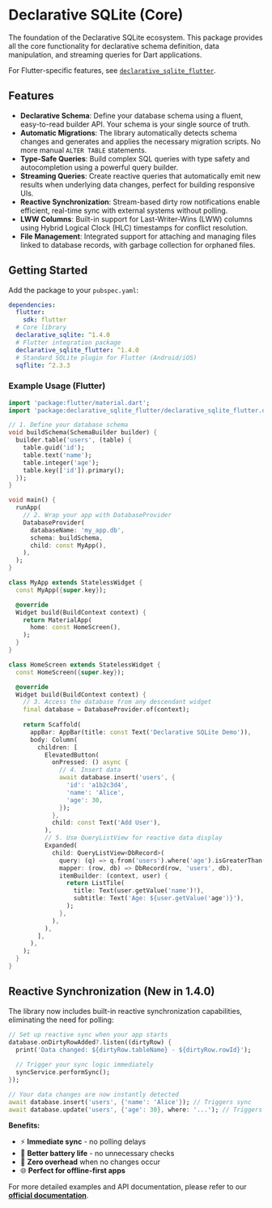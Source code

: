 # Declarative SQLite (Core)

The foundation of the Declarative SQLite ecosystem. This package provides all the core functionality for declarative schema definition, data manipulation, and streaming queries for Dart applications.

For Flutter-specific features, see [`declarative_sqlite_flutter`](../declarative_sqlite_flutter/).

## Features

- **Declarative Schema**: Define your database schema using a fluent, easy-to-read builder API. Your schema is your single source of truth.
- **Automatic Migrations**: The library automatically detects schema changes and generates and applies the necessary migration scripts. No more manual `ALTER TABLE` statements.
- **Type-Safe Queries**: Build complex SQL queries with type safety and autocompletion using a powerful query builder.
- **Streaming Queries**: Create reactive queries that automatically emit new results when underlying data changes, perfect for building responsive UIs.
- **Reactive Synchronization**: Stream-based dirty row notifications enable efficient, real-time sync with external systems without polling.
- **LWW Columns**: Built-in support for Last-Writer-Wins (LWW) columns using Hybrid Logical Clock (HLC) timestamps for conflict resolution.
- **File Management**: Integrated support for attaching and managing files linked to database records, with garbage collection for orphaned files.

## Getting Started

Add the package to your `pubspec.yaml`:

```yaml
dependencies:
  flutter:
    sdk: flutter
  # Core library
  declarative_sqlite: ^1.4.0
  # Flutter integration package
  declarative_sqlite_flutter: ^1.4.0
  # Standard SQLite plugin for Flutter (Android/iOS)
  sqflite: ^2.3.3
```

### Example Usage (Flutter)

```dart
import 'package:flutter/material.dart';
import 'package:declarative_sqlite_flutter/declarative_sqlite_flutter.dart';

// 1. Define your database schema
void buildSchema(SchemaBuilder builder) {
  builder.table('users', (table) {
    table.guid('id');
    table.text('name');
    table.integer('age');
    table.key(['id']).primary();
  });
}

void main() {
  runApp(
    // 2. Wrap your app with DatabaseProvider
    DatabaseProvider(
      databaseName: 'my_app.db',
      schema: buildSchema,
      child: const MyApp(),
    ),
  );
}

class MyApp extends StatelessWidget {
  const MyApp({super.key});

  @override
  Widget build(BuildContext context) {
    return MaterialApp(
      home: const HomeScreen(),
    );
  }
}

class HomeScreen extends StatelessWidget {
  const HomeScreen({super.key});

  @override
  Widget build(BuildContext context) {
    // 3. Access the database from any descendant widget
    final database = DatabaseProvider.of(context);
    
    return Scaffold(
      appBar: AppBar(title: const Text('Declarative SQLite Demo')),
      body: Column(
        children: [
          ElevatedButton(
            onPressed: () async {
              // 4. Insert data
              await database.insert('users', {
                'id': 'a1b2c3d4',
                'name': 'Alice',
                'age': 30,
              });
            },
            child: const Text('Add User'),
          ),
          // 5. Use QueryListView for reactive data display
          Expanded(
            child: QueryListView<DbRecord>(
              query: (q) => q.from('users').where('age').isGreaterThan(25),
              mapper: (row, db) => DbRecord(row, 'users', db),
              itemBuilder: (context, user) {
                return ListTile(
                  title: Text(user.getValue('name')!),
                  subtitle: Text('Age: ${user.getValue('age')}'),
                );
              },
            ),
          ),
        ],
      ),
    );
  }
}
```

## Reactive Synchronization (New in 1.4.0)

The library now includes built-in reactive synchronization capabilities, eliminating the need for polling:

```dart
// Set up reactive sync when your app starts
database.onDirtyRowAdded?.listen((dirtyRow) {
  print('Data changed: ${dirtyRow.tableName} - ${dirtyRow.rowId}');
  
  // Trigger your sync logic immediately
  syncService.performSync();
});

// Your data changes are now instantly detected
await database.insert('users', {'name': 'Alice'}); // Triggers sync
await database.update('users', {'age': 30}, where: '...'); // Triggers sync
```

**Benefits:**
- ⚡ **Immediate sync** - no polling delays
- 🔋 **Better battery life** - no unnecessary checks
- 🎯 **Zero overhead** when no changes occur
- 🌐 **Perfect for offline-first apps**

For more detailed examples and API documentation, please refer to our [**official documentation**](https://graknol.github.io/declarative_sqlite/docs/core-library/intro).
